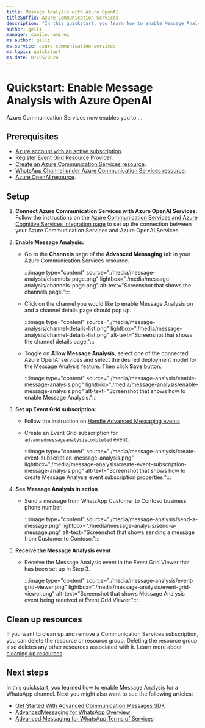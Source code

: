 ```yaml
---
title: Message Analysis with Azure OpenAI
titleSuffix: Azure Communication Services
description: "In this quickstart, you learn how to enable Message Analysis with Azure OpenAI"
author: gelli
manager: camilo.ramirez
ms.author: gelli
ms.service: azure-communication-services
ms.topic: quickstart 
ms.date: 07/05/2024
---
```


# Quickstart: Enable Message Analysis with Azure OpenAI

Azure Communication Services now enables you to ...

## Prerequisites

- [Azure account with an active subscription](https://azure.microsoft.com/free/?WT.mc_id=A261C142F).
- [Register Event Grid Resource Provider](../../sms/handle-sms-events.md#register-an-event-grid-resource-provider).
- [Create an Azure Communication Services resource](../../create-communication-resource.md).
- [WhatsApp Channel under Azure Communication Services resource](../whatsapp/connect-whatsapp-business-account.md).
- [Azure OpenAI resource](../../../../ai-services/openai/how-to/create-resource.md).

## Setup

1. **Connect Azure Communication Services with Azure OpenAI Services:**
   Follow the instructions on the [Azure Communication Services and Azure Cognitive Services Integration page](../../../../communication-services/concepts/call-automation/azure-communication-services-azure-cognitive-services-integration) to set up the connection between your Azure Communication Services and Azure OpenAI Services.

2. **Enable Message Analysis:**
   - Go to the **Channels** page of the **Advanced Messaging** tab in your Azure Communication Services resource.

     :::image type="content" source="./media/message-analysis/channels-page.png" lightbox="./media/message-analysis/channels-page.png" alt-text="Screenshot that shows the channels page.":::
   

   - Click on the channel you would like to enable Message Analysis on and a channel details page should pop up.

     :::image type="content" source="./media/message-analysis/channel-details-list.png" lightbox="./media/message-analysis/channel-details-list.png" alt-text="Screenshot that shows the channel details page.":::


   - Toggle on **Allow Message Analysis**, select one of the connected Azure OpenAI services and select the desired deployment model for the Message Analysis feature. Then click **Save** button.

     :::image type="content" source="./media/message-analysis/enable-message-analysis.png" lightbox="./media/message-analysis/enable-message-analysis.png" alt-text="Screenshot that shows how to enable Message Analysis.":::


3. **Set up Event Grid subscription:**
   - Follow the instruction on [Handle Advanced Messaging events](../whatsapp/handle-advanced-messaging-events.md)
   - Create an Event Grid subscription for `advancedmessageanalysiscompleted` event.
      
      :::image type="content" source="./media/message-analysis/create-event-subscription-message-analysis.png" lightbox="./media/message-analysis/create-event-subscription-message-analysis.png" alt-text="Screenshot that shows how to create Message Analysis event subscription properties.":::
      
4. **See Message Analysis in action**
   - Send a message from WhatsApp Customer to Contoso business phone number.
   
      :::image type="content" source="./media/message-analysis/send-a-message.png" lightbox="./media/message-analysis/send-a-message.png" alt-text="Screenshot that shows sending a message from Customer to Contoso.":::

5. **Receive the Message Analysis event**
   - Receive the Message Analysis event in the Event Grid Viewer that has been set up in Step 3.

      :::image type="content" source="./media/message-analysis/event-grid-viewer.png" lightbox="./media/message-analysis/event-grid-viewer.png" alt-text="Screenshot that shows Message Analysis event being received at Event Grid Viewer.":::

## Clean up resources

If you want to clean up and remove a Communication Services subscription, you can delete the resource or resource group. Deleting the resource group also deletes any other resources associated with it. Learn more about [cleaning up resources](../../create-communication-resource.md#clean-up-resources).


## Next steps

In this quickstart, you learned how to enable Message Analysis for a WhatsApp channel. Next you might also want to see the following articles:

- [Get Started With Advanced Communication Messages SDK](./get-started.md)
- [AdvancedMessaging for WhatsApp Overview](../../../concepts/advanced-messaging/whatsapp/whatsapp-overview.md)
- [Advanced Messaging for WhatsApp Terms of Services](../../../concepts/advanced-messaging/whatsapp/whatsapp-terms-of-service.md)

